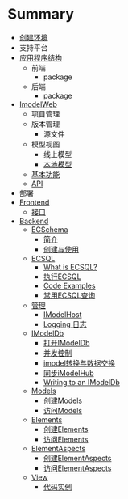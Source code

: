 # Summary

* [创建环境](README.md)
* 支持平台
* [应用程序结构](ying-yong-cheng-xu-jie-gou.md)
  * 前端
    * package
  * 后端
    * package
* [ImodelWeb](imodelweb.md)
  * 项目管理
  * 版本管理
    * 源文件
  * 模型视图
    * 线上模型
    * [本地模型](imodelweb/ben-di-mo-xing.md)
  * [基本功能](imodelweb/gong-neng.md)
  * [API](imodelweb/api.md)
* 部署
* [Frontend](chapter1.md)
  * [接口](chapter1/jie-kou.md)
* [Backend](backend.md)
  * [ECSchema](backend/ecschema/ecschema.md)
    * [简介](backend/ecschema/jian-jie.md)
    * [创建与使用](backend/ecschema/chuang-jian-yu-shi-yong.md)
  * [ECSQL](backend/ECSQL/ecsql.md)
    * [What is ECSQL?](backend/ECSQL/what-is-ecsql.md)
    * [执行ECSQL](backend/ECSQL/zhi-xing-ecsql.md)
    * [Code Examples](backend/ECSQL/code-examples.md)
    * [常用ECSQL查询](backend/ECSQL/frequently-used-ecsql-queries.md)
  * [管理](backend/admin/administration.md)
    * [IModelHost](backend/admin/imodelhost.md)
    * [Logging 日志](backend/admin/logging-ri-zhi.md)
  * [IModelDb](backend/imodeldb/imodeldb.md)
    * [打开IModelDb](backend/imodeldb/da-kai-imodeldb.md)
    * [并发控制](backend/imodeldb/concurrency-control.md)
    * [imodel转换与数据交换](backend/imodeldb/imodelshu-ju-zhuan-huan-yu-jiao-hu.md)
    * [同步iModelHub](backend/imodeldb/tong-bu-imodelhub.md)
    * [Writing to an IModelDb](backend/imodeldb/writing-to-an-imodeldb.md)
  * [Models](backend/models/models.md)
    * [创建Models](backend/models/create-models.md)
    * [访问Models](backend/models/fang-wen-models.md)
  * [Elements](backend/elements/elements.md)
    * [创建Elements](backend/elements/create-elements.md)
    * [访问Elements](backend/elements/fang-wenelements.md)
  * [ElementAspects](backend/elementaspects/elementaspects.md)
    * [创建ElementAspects](backend/elementaspects/chuang-jian-elementaspects.md)
    * [访问ElementAspects](backend/elementaspects/fangwen-elementaspects.md)
  * [View](backend/view/view.md)
    * [代码实例](backend/view/view/dai-ma-shi-li.md)

